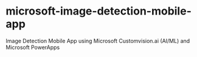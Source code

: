 # microsoft-image-detection-mobile-app
Image Detection Mobile App using Microsoft Customvision.ai (AI/ML) and Microsoft PowerApps
